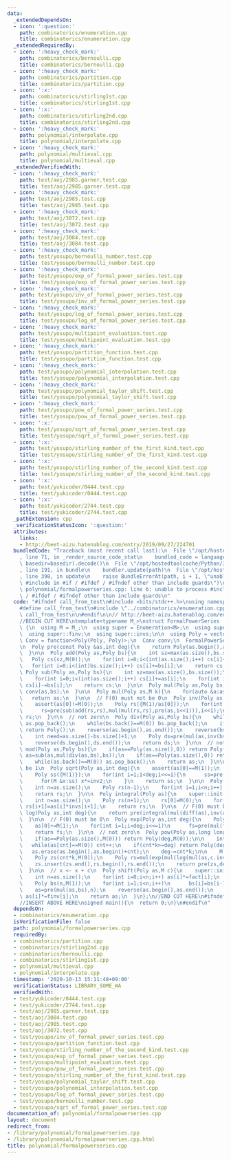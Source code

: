 ```yaml
---
data:
  _extendedDependsOn:
  - icon: ':question:'
    path: combinatorics/enumeration.cpp
    title: combinatorics/enumeration.cpp
  _extendedRequiredBy:
  - icon: ':heavy_check_mark:'
    path: combinatorics/bernoulli.cpp
    title: combinatorics/bernoulli.cpp
  - icon: ':heavy_check_mark:'
    path: combinatorics/partition.cpp
    title: combinatorics/partition.cpp
  - icon: ':x:'
    path: combinatorics/stirling1st.cpp
    title: combinatorics/stirling1st.cpp
  - icon: ':x:'
    path: combinatorics/stirling2nd.cpp
    title: combinatorics/stirling2nd.cpp
  - icon: ':heavy_check_mark:'
    path: polynomial/interpolate.cpp
    title: polynomial/interpolate.cpp
  - icon: ':heavy_check_mark:'
    path: polynomial/multieval.cpp
    title: polynomial/multieval.cpp
  _extendedVerifiedWith:
  - icon: ':heavy_check_mark:'
    path: test/aoj/2985.garner.test.cpp
    title: test/aoj/2985.garner.test.cpp
  - icon: ':heavy_check_mark:'
    path: test/aoj/2985.test.cpp
    title: test/aoj/2985.test.cpp
  - icon: ':heavy_check_mark:'
    path: test/aoj/3072.test.cpp
    title: test/aoj/3072.test.cpp
  - icon: ':heavy_check_mark:'
    path: test/aoj/3084.test.cpp
    title: test/aoj/3084.test.cpp
  - icon: ':heavy_check_mark:'
    path: test/yosupo/bernoulli_number.test.cpp
    title: test/yosupo/bernoulli_number.test.cpp
  - icon: ':heavy_check_mark:'
    path: test/yosupo/exp_of_formal_power_series.test.cpp
    title: test/yosupo/exp_of_formal_power_series.test.cpp
  - icon: ':heavy_check_mark:'
    path: test/yosupo/inv_of_formal_power_series.test.cpp
    title: test/yosupo/inv_of_formal_power_series.test.cpp
  - icon: ':heavy_check_mark:'
    path: test/yosupo/log_of_formal_power_series.test.cpp
    title: test/yosupo/log_of_formal_power_series.test.cpp
  - icon: ':heavy_check_mark:'
    path: test/yosupo/multipoint_evaluation.test.cpp
    title: test/yosupo/multipoint_evaluation.test.cpp
  - icon: ':heavy_check_mark:'
    path: test/yosupo/partition_function.test.cpp
    title: test/yosupo/partition_function.test.cpp
  - icon: ':heavy_check_mark:'
    path: test/yosupo/polynomial_interpolation.test.cpp
    title: test/yosupo/polynomial_interpolation.test.cpp
  - icon: ':heavy_check_mark:'
    path: test/yosupo/polynomial_taylor_shift.test.cpp
    title: test/yosupo/polynomial_taylor_shift.test.cpp
  - icon: ':heavy_check_mark:'
    path: test/yosupo/pow_of_formal_power_series.test.cpp
    title: test/yosupo/pow_of_formal_power_series.test.cpp
  - icon: ':x:'
    path: test/yosupo/sqrt_of_formal_power_series.test.cpp
    title: test/yosupo/sqrt_of_formal_power_series.test.cpp
  - icon: ':x:'
    path: test/yosupo/stirling_number_of_the_first_kind.test.cpp
    title: test/yosupo/stirling_number_of_the_first_kind.test.cpp
  - icon: ':x:'
    path: test/yosupo/stirling_number_of_the_second_kind.test.cpp
    title: test/yosupo/stirling_number_of_the_second_kind.test.cpp
  - icon: ':x:'
    path: test/yukicoder/0444.test.cpp
    title: test/yukicoder/0444.test.cpp
  - icon: ':x:'
    path: test/yukicoder/2744.test.cpp
    title: test/yukicoder/2744.test.cpp
  _pathExtension: cpp
  _verificationStatusIcon: ':question:'
  attributes:
    links:
    - http://beet-aizu.hatenablog.com/entry/2019/09/27/224701
  bundledCode: "Traceback (most recent call last):\n  File \"/opt/hostedtoolcache/Python/3.8.6/x64/lib/python3.8/site-packages/onlinejudge_verify/documentation/build.py\"\
    , line 71, in _render_source_code_stat\n    bundled_code = language.bundle(stat.path,\
    \ basedir=basedir).decode()\n  File \"/opt/hostedtoolcache/Python/3.8.6/x64/lib/python3.8/site-packages/onlinejudge_verify/languages/cplusplus.py\"\
    , line 191, in bundle\n    bundler.update(path)\n  File \"/opt/hostedtoolcache/Python/3.8.6/x64/lib/python3.8/site-packages/onlinejudge_verify/languages/cplusplus_bundle.py\"\
    , line 398, in update\n    raise BundleErrorAt(path, i + 1, \"unable to process\
    \ #include in #if / #ifdef / #ifndef other than include guards\")\nonlinejudge_verify.languages.cplusplus_bundle.BundleErrorAt:\
    \ polynomial/formalpowerseries.cpp: line 6: unable to process #include in #if\
    \ / #ifdef / #ifndef other than include guards\n"
  code: "#ifndef call_from_test\n#include <bits/stdc++.h>\nusing namespace std;\n\n\
    #define call_from_test\n#include \"../combinatorics/enumeration.cpp\"\n#undef\
    \ call_from_test\n\n#endif\n\n// http://beet-aizu.hatenablog.com/entry/2019/09/27/224701\n\
    //BEGIN CUT HERE\ntemplate<typename M_>\nstruct FormalPowerSeries : Enumeration<M_>\
    \ {\n  using M = M_;\n  using super = Enumeration<M>;\n  using super::fact;\n\
    \  using super::finv;\n  using super::invs;\n\n  using Poly = vector<M>;\n  using\
    \ Conv = function<Poly(Poly, Poly)>;\n  Conv conv;\n  FormalPowerSeries(Conv conv):conv(conv){}\n\
    \n  Poly pre(const Poly &as,int deg){\n    return Poly(as.begin(),as.begin()+min((int)as.size(),deg));\n\
    \  }\n\n  Poly add(Poly as,Poly bs){\n    int sz=max(as.size(),bs.size());\n \
    \   Poly cs(sz,M(0));\n    for(int i=0;i<(int)as.size();i++) cs[i]+=as[i];\n \
    \   for(int i=0;i<(int)bs.size();i++) cs[i]+=bs[i];\n    return cs;\n  }\n\n \
    \ Poly sub(Poly as,Poly bs){\n    int sz=max(as.size(),bs.size());\n    Poly cs(sz,M(0));\n\
    \    for(int i=0;i<(int)as.size();i++) cs[i]+=as[i];\n    for(int i=0;i<(int)bs.size();i++)\
    \ cs[i]-=bs[i];\n    return cs;\n  }\n\n  Poly mul(Poly as,Poly bs){\n    return\
    \ conv(as,bs);\n  }\n\n  Poly mul(Poly as,M k){\n    for(auto &a:as) a*=k;\n \
    \   return as;\n  }\n\n  // F(0) must not be 0\n  Poly inv(Poly as,int deg){\n\
    \    assert(as[0]!=M(0));\n    Poly rs({M(1)/as[0]});\n    for(int i=1;i<deg;i<<=1)\n\
    \      rs=pre(sub(add(rs,rs),mul(mul(rs,rs),pre(as,i<<1))),i<<1);\n    return\
    \ rs;\n  }\n\n  // not zero\n  Poly div(Poly as,Poly bs){\n    while(as.back()==M(0))\
    \ as.pop_back();\n    while(bs.back()==M(0)) bs.pop_back();\n    if(bs.size()>as.size())\
    \ return Poly();\n    reverse(as.begin(),as.end());\n    reverse(bs.begin(),bs.end());\n\
    \    int need=as.size()-bs.size()+1;\n    Poly ds=pre(mul(as,inv(bs,need)),need);\n\
    \    reverse(ds.begin(),ds.end());\n    return ds;\n  }\n\n  // not zero\n  Poly\
    \ mod(Poly as,Poly bs){\n    if(as==Poly(as.size(),0)) return Poly({0});\n   \
    \ as=sub(as,mul(div(as,bs),bs));\n    if(as==Poly(as.size(),0)) return Poly({0});\n\
    \    while(as.back()==M(0)) as.pop_back();\n    return as;\n  }\n\n  // F(0) must\
    \ be 1\n  Poly sqrt(Poly as,int deg){\n    assert(as[0]==M(1));\n    M inv2=M(1)/M(2);\n\
    \    Poly ss({M(1)});\n    for(int i=1;i<deg;i<<=1){\n      ss=pre(add(ss,mul(pre(as,i<<1),inv(ss,i<<1))),i<<1);\n\
    \      for(M &x:ss) x*=inv2;\n    }\n    return ss;\n  }\n\n  Poly diff(Poly as){\n\
    \    int n=as.size();\n    Poly rs(n-1);\n    for(int i=1;i<n;i++) rs[i-1]=as[i]*M(i);\n\
    \    return rs;\n  }\n\n  Poly integral(Poly as){\n    super::init(as.size()+1);\n\
    \    int n=as.size();\n    Poly rs(n+1);\n    rs[0]=M(0);\n    for(int i=0;i<n;i++)\
    \ rs[i+1]=as[i]*invs[i+1];\n    return rs;\n  }\n\n  // F(0) must be 1\n  Poly\
    \ log(Poly as,int deg){\n    return pre(integral(mul(diff(as),inv(as,deg))),deg);\n\
    \  }\n\n  // F(0) must be 0\n  Poly exp(Poly as,int deg){\n    Poly fs({M(1)});\n\
    \    as[0]+=M(1);\n    for(int i=1;i<deg;i<<=1)\n      fs=pre(mul(fs,sub(pre(as,i<<1),log(fs,i<<1))),i<<1);\n\
    \    return fs;\n  }\n\n  // not zero\n  Poly pow(Poly as,long long k,int deg){\n\
    \    if(as==Poly(as.size(),M(0))) return Poly(deg,M(0));\n\n    int cnt=0;\n \
    \   while(as[cnt]==M(0)) cnt++;\n    if(cnt*k>=deg) return Poly(deg,M(0));\n \
    \   as.erase(as.begin(),as.begin()+cnt);\n    deg-=cnt*k;\n\n    M c=as[0];\n\
    \    Poly zs(cnt*k,M(0));\n    Poly rs=mul(exp(mul(log(mul(as,c.inv()),deg),M(k)),deg),c.pow(k));\n\
    \    zs.insert(zs.end(),rs.begin(),rs.end());\n    return pre(zs,deg+cnt*k);\n\
    \  }\n\n  // x <- x + c\n  Poly shift(Poly as,M c){\n    super::init(as.size()+1);\n\
    \    int n=as.size();\n    for(int i=0;i<n;i++) as[i]*=fact[i];\n    reverse(as.begin(),as.end());\n\
    \    Poly bs(n,M(1));\n    for(int i=1;i<n;i++)\n      bs[i]=bs[i-1]*c*invs[i];\n\
    \    as=pre(mul(as,bs),n);\n    reverse(as.begin(),as.end());\n    for(int i=0;i<n;i++)\
    \ as[i]*=finv[i];\n    return as;\n  }\n};\n//END CUT HERE\n#ifndef call_from_test\n\
    //INSERT ABOVE HERE\nsigned main(){\n  return 0;\n}\n#endif\n"
  dependsOn:
  - combinatorics/enumeration.cpp
  isVerificationFile: false
  path: polynomial/formalpowerseries.cpp
  requiredBy:
  - combinatorics/partition.cpp
  - combinatorics/stirling2nd.cpp
  - combinatorics/bernoulli.cpp
  - combinatorics/stirling1st.cpp
  - polynomial/multieval.cpp
  - polynomial/interpolate.cpp
  timestamp: '2020-10-13 15:11:48+09:00'
  verificationStatus: LIBRARY_SOME_WA
  verifiedWith:
  - test/yukicoder/0444.test.cpp
  - test/yukicoder/2744.test.cpp
  - test/aoj/2985.garner.test.cpp
  - test/aoj/3084.test.cpp
  - test/aoj/2985.test.cpp
  - test/aoj/3072.test.cpp
  - test/yosupo/inv_of_formal_power_series.test.cpp
  - test/yosupo/partition_function.test.cpp
  - test/yosupo/stirling_number_of_the_second_kind.test.cpp
  - test/yosupo/exp_of_formal_power_series.test.cpp
  - test/yosupo/multipoint_evaluation.test.cpp
  - test/yosupo/pow_of_formal_power_series.test.cpp
  - test/yosupo/stirling_number_of_the_first_kind.test.cpp
  - test/yosupo/polynomial_taylor_shift.test.cpp
  - test/yosupo/polynomial_interpolation.test.cpp
  - test/yosupo/log_of_formal_power_series.test.cpp
  - test/yosupo/bernoulli_number.test.cpp
  - test/yosupo/sqrt_of_formal_power_series.test.cpp
documentation_of: polynomial/formalpowerseries.cpp
layout: document
redirect_from:
- /library/polynomial/formalpowerseries.cpp
- /library/polynomial/formalpowerseries.cpp.html
title: polynomial/formalpowerseries.cpp
---
```


